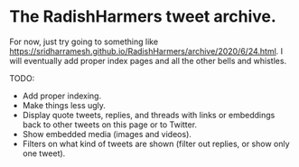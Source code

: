 
# The RadishHarmers tweet archive.

For now, just try going to something like <https://sridharramesh.github.io/RadishHarmers/archive/2020/6/24.html>. I will eventually add proper index pages and all the other bells and whistles.

TODO:
* Add proper indexing.
* Make things less ugly.
* Display quote tweets, replies, and threads with links or embeddings back to other tweets on this page or to Twitter.
* Show embedded media (images and videos).
* Filters on what kind of tweets are shown (filter out replies, or show only one tweet).